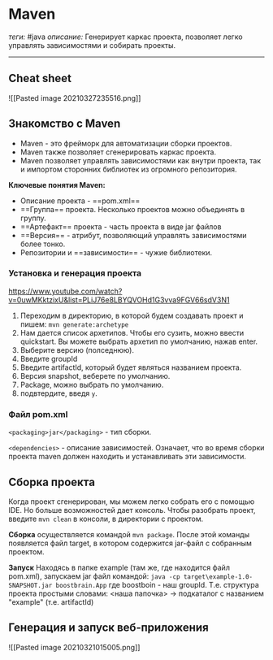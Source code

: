 # Maven
*теги:* #java
*описание:* Генерирует каркас проекта, позволяет легко управлять зависимостями и собирать проекты.

---

## Cheat sheet
![[Pasted image 20210327235516.png]]

## Знакомство c Maven
- Maven - это фрейморк для автоматизации сборки проектов.
- Maven также позволяет сгенерировать каркас проекта.
- Maven позволяет управлять зависимостями как внутри проекта, так и импортом сторонних библиотек из огромного репозитория.

**Ключевые понятия Maven:**
- Описание проекта - ==pom.xml==
- ==Группа== проекта. Несколько проектов можно объединять в группу.
- ==Артефакт== проекта - часть проекта в виде jar файлов
- ==Версия== - атрибут, позволяющий управлять зависимостями более тонко.
- Репозитории и ==зависимости== - чужие библиотеки.

### Установка и генерация проекта
https://www.youtube.com/watch?v=0uwMKktzixU&list=PLiJ76e8LBYQVOHd1G3vva9FGV66sdV3N1

1. Переходим в директорию, в которой будем создавать проект и пишем: `mvn generate:archetype`
2. Нам дается список архетипов. Чтобы его сузить, можно ввести quickstart. Вы можете выбрать архетип по умолчанию, нажав enter.
3. Выберите версию (полседнюю).
4. Введите groupId
5. Введите artifactId, который будет являться названием проекта.
6. Версия snapshot, веберете по умолчанию.
7. Package, можно выбрать по умолчанию.
8. подвтердите, введя `y`.

### Файл pom.xml
`<packaging>jar</packaging>` - тип сборки.

`<dependencies>` - описание зависимостей. Означает, что во время сборки проекта maven должен находить и устанавливать эти зависимости. 

## Сборка проекта
Когда проект сгенерирован, мы можем легко собрать его с помощью IDE. Но больше возможностей дает консоль. Чтобы разобрать проект, введите `mvn clean` в консоли, в директории с проектом.

**Сборка** осуществляется командой `mvn package`.
После этой команды появляется файл target, в котором содержится jar-файл с собранным проектом.

**Запуск**
Находясь в папке example (там же, где находится файл pom.xml), запускаем  jar файл  командой: 
`java -cp target\example-1.0-SNAPSHOT.jar boostbrain.App`
где boostboin - наш groupId.
Т.е. структура проекта простыми словами: 
<наша папочка> ->  подкаталог с названием "example" (т.е. artifactId)

## Генерация и запуск веб-приложения
![[Pasted image 20210321015005.png]]